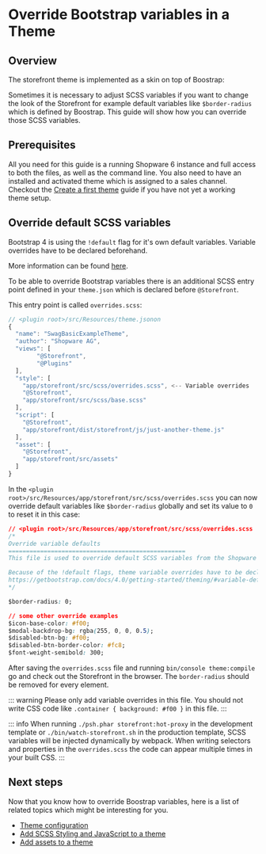 # Override Bootstrap variables in a Theme

## Overview

The storefront theme is implemented as a skin on top of Boostrap:

<PageRef page="https://getbootstrap.com/" title="Bootstrap · The most popular HTML, CSS, and JS library in the world." target="_blank" />

Sometimes it is necessary to adjust SCSS variables if you want to change the look of the Storefront for example default variables like `$border-radius` which is defined by Boostrap. This guide will show how you can override those SCSS variables.

## Prerequisites

All you need for this guide is a running Shopware 6 instance and full access to both the files, as well as the command line. You also need to have an installed and activated theme which is assigned to a sales channel. Checkout the [Create a first theme](create-a-theme.md) guide if you have not yet a working theme setup.

## Override default SCSS variables

Bootstrap 4 is using the `!default` flag for it's own default variables. Variable overrides have to be declared beforehand.

More information can be found [here](https://getbootstrap.com/docs/4.0/getting-started/theming/#variable-defaults).

To be able to override Bootstrap variables there is an additional SCSS entry point defined in your `theme.json` which is declared before `@Storefront`.

This entry point is called `overrides.scss`:

```js
// <plugin root>/src/Resources/theme.jsonon
{
  "name": "SwagBasicExampleTheme",
  "author": "Shopware AG",
  "views": [
        "@Storefront",
        "@Plugins"
  ],
  "style": [
    "app/storefront/src/scss/overrides.scss", <-- Variable overrides
    "@Storefront",
    "app/storefront/src/scss/base.scss"
  ],
  "script": [
    "@Storefront",
    "app/storefront/dist/storefront/js/just-another-theme.js"
  ],
  "asset": [
    "@Storefront",
    "app/storefront/src/assets"
  ]
}
```

In the `<plugin root>/src/Resources/app/storefront/src/scss/overrides.scss` you can now override default variables like `$border-radius` globally and set its value to `0` to reset it in this case:

```css
// <plugin root>/src/Resources/app/storefront/src/scss/overrides.scss
/*
Override variable defaults
==================================================
This file is used to override default SCSS variables from the Shopware Storefront or Bootstrap.

Because of the !default flags, theme variable overrides have to be declared beforehand.
https://getbootstrap.com/docs/4.0/getting-started/theming/#variable-defaults
*/

$border-radius: 0;

// some other override examples
$icon-base-color: #f00;
$modal-backdrop-bg: rgba(255, 0, 0, 0.5);
$disabled-btn-bg: #f00;
$disabled-btn-border-color: #fc8;
$font-weight-semibold: 300;
```

After saving the `overrides.scss` file and running `bin/console theme:compile` go and check out the Storefront in the browser. The `border-radius` should be removed for every element.

::: warning
Please only add variable overrides in this file. You should not write CSS code like `.container { background: #f00 }` in this file.
:::

::: info
When running `./psh.phar storefront:hot-proxy` in the development template or `./bin/watch-storefront.sh` in the production template, SCSS variables will be injected dynamically by webpack. When writing selectors and properties in the `overrides.scss` the code can appear multiple times in your built CSS.
:::

## Next steps

Now that you know how to override Boostrap variables, here is a list of related topics which might be interesting for you.

* [Theme configuration](theme-configuration.md) 
* [Add SCSS Styling and JavaScript to a theme](add-css-js-to-theme.md) 
* [Add assets to a theme](add-assets-to-theme.md)
